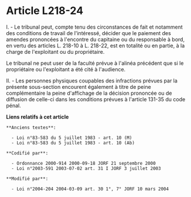 # Article L218-24

I. - Le tribunal peut, compte tenu des circonstances de fait et notamment des conditions de travail de l'intéressé, décider
que le paiement des amendes prononcées à l'encontre du capitaine ou du responsable à bord, en vertu des articles L. 218-10 à
L. 218-22, est en totalité ou en partie, à la charge de l'exploitant ou du propriétaire.

Le tribunal ne peut user de la faculté prévue à l'alinéa précédent que si le propriétaire ou l'exploitant a été cité à
l'audience.

II. - Les personnes physiques coupables des infractions prévues par la présente sous-section encourent également à titre de
peine complémentaire la peine d'affichage de la décision prononcée ou de diffusion de celle-ci dans les conditions prévues à
l'article 131-35 du code pénal.

**Liens relatifs à cet article**

	**Anciens textes**:

	  - Loi n°83-583 du 5 juillet 1983 - art. 10 (M)
	  - Loi n°83-583 du 5 juillet 1983 - art. 10 (Ab)

	**Codifié par**:

	  - Ordonnance 2000-914 2000-09-18 JORF 21 septembre 2000
	  - Loi n°2003-591 2003-07-02 art. 31 I JORF 3 juillet 2003

	**Modifié par**:

	  - Loi n°2004-204 2004-03-09 art. 30 1°, 7° JORF 10 mars 2004
